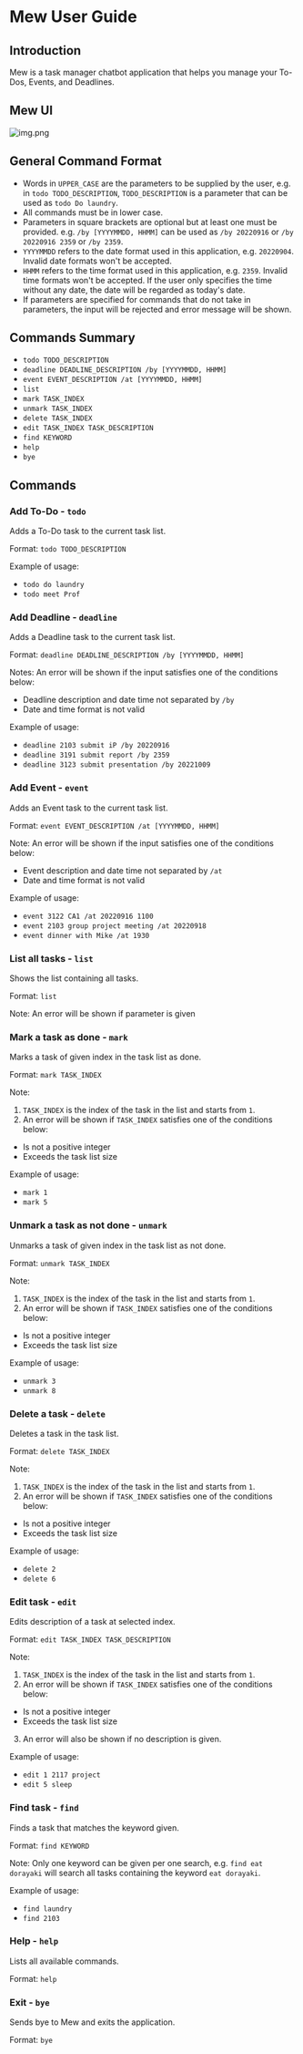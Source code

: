 # Mew User Guide

## Introduction
Mew is a task manager chatbot application that helps you manage your To-Dos, Events, and Deadlines.

## Mew UI
![img.png](Ui.png)

## General Command Format
- Words in `UPPER_CASE` are the parameters to be supplied by the user, e.g. in `todo TODO_DESCRIPTION`, `TODO_DESCRIPTION` is a parameter that can be used as `todo Do laundry`.
- All commands must be in lower case.
- Parameters in square brackets are optional but at least one must be provided. e.g. `/by [YYYYMMDD, HHMM]` can be used as `/by 20220916` or `/by 20220916 2359` or `/by 2359`.
- `YYYYMMDD` refers to the date format used in this application, e.g. `20220904`. Invalid date formats won't be accepted.
- `HHMM` refers to the time format used in this application, e.g. `2359`. Invalid time formats won't be accepted. If the user only specifies the time without any date, the date will be regarded as today's date.
- If parameters are specified for commands that do not take in parameters, the input will be rejected and error message will be shown.

## Commands Summary
- `todo TODO_DESCRIPTION`
- `deadline DEADLINE_DESCRIPTION /by [YYYYMMDD, HHMM]`
- `event EVENT_DESCRIPTION /at [YYYYMMDD, HHMM]`
- `list`
- `mark TASK_INDEX`
- `unmark TASK_INDEX`
- `delete TASK_INDEX`
- `edit TASK_INDEX TASK_DESCRIPTION`
- `find KEYWORD`
- `help`
- `bye`

## Commands

### Add To-Do - `todo`

Adds a To-Do task to the current task list.

Format: `todo TODO_DESCRIPTION`

Example of usage: 

- `todo do laundry`
- `todo meet Prof`

### Add Deadline - `deadline`

Adds a Deadline task to the current task list.

Format: `deadline DEADLINE_DESCRIPTION /by [YYYYMMDD, HHMM]`

Notes:
An error will be shown if the input satisfies one of the conditions below:
- Deadline description and date time not separated by `/by`
- Date and time format is not valid


Example of usage:
- `deadline 2103 submit iP /by 20220916`
- `deadline 3191 submit report /by 2359`
- `deadline 3123 submit presentation /by 20221009`

### Add Event - `event`

Adds an Event task to the current task list.

Format: `event EVENT_DESCRIPTION /at [YYYYMMDD, HHMM]`

Note:
An error will be shown if the input satisfies one of the conditions below:
- Event description and date time not separated by `/at`
- Date and time format is not valid


Example of usage:
- `event 3122 CA1 /at 20220916 1100`
- `event 2103 group project meeting /at 20220918`
- `event dinner with Mike /at 1930`

### List all tasks - `list`

Shows the list containing all tasks.

Format: `list`

Note:
An error will be shown if parameter is given

### Mark a task as done - `mark`

Marks a task of given index in the task list as done.

Format: `mark TASK_INDEX`

Note:
1. `TASK_INDEX` is the index of the task in the list and starts from `1`.
1. An error will be shown if `TASK_INDEX` satisfies one of the conditions below:
- Is not a positive integer
- Exceeds the task list size

Example of usage:
- `mark 1`
- `mark 5`

###  Unmark a task as not done - `unmark`

Unmarks a task of given index in the task list as not done.

Format: `unmark TASK_INDEX`

Note:
1. `TASK_INDEX` is the index of the task in the list and starts from `1`.
1. An error will be shown if `TASK_INDEX` satisfies one of the conditions below:
- Is not a positive integer
- Exceeds the task list size

Example of usage:
- `unmark 3`
- `unmark 8`

### Delete a task - `delete`

Deletes a task in the task list.

Format: `delete TASK_INDEX`

Note:
1. `TASK_INDEX` is the index of the task in the list and starts from `1`.
1. An error will be shown if `TASK_INDEX` satisfies one of the conditions below:
- Is not a positive integer
- Exceeds the task list size

Example of usage:
- `delete 2`
- `delete 6`

### Edit task - `edit`

Edits description of a task at selected index.

Format: `edit TASK_INDEX TASK_DESCRIPTION`

Note:
1. `TASK_INDEX` is the index of the task in the list and starts from `1`.
1. An error will be shown if `TASK_INDEX` satisfies one of the conditions below:
- Is not a positive integer
- Exceeds the task list size
3. An error will also be shown if no description is given.

Example of usage:
- `edit 1 2117 project`
- `edit 5 sleep`

### Find task - `find`

Finds a task that matches the keyword given.

Format: `find KEYWORD`

Note:
Only one keyword can be given per one search, e.g. `find eat dorayaki` will search all tasks containing the keyword `eat dorayaki`.

Example of usage:
- `find laundry`
- `find 2103`

### Help - `help`

Lists all available commands.

Format: `help`

### Exit - `bye`

Sends bye to Mew and exits the application.

Format: `bye`